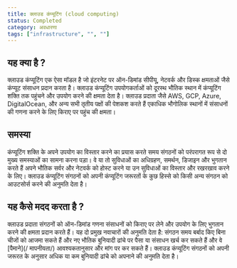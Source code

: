 ```yaml
---
title: क्लाउड कंप्यूटिंग (cloud computing)
status: Completed
category: अवधारणा
tags: ["infrastructure", "", ""]
---
```

## यह क्या है ?
क्लाउड कंप्यूटिंग एक ऐसा मॉडल है जो इंटरनेट पर ऑन-डिमांड सीपीयू, नेटवर्क और डिस्क क्षमताओं जैसे कंप्यूट संसाधन प्रदान करता है।
क्लाउड कंप्यूटिंग उपयोगकर्ताओं को दूरस्थ भौतिक स्थान में कंप्यूटिंग शक्ति तक पहुंचने और उपयोग करने की क्षमता देता है।
क्लाउड प्रदाता जैसे AWS, GCP, Azure, DigitalOcean, और अन्य सभी तृतीय पक्षों की पेशकश करते हैं
एकाधिक भौगोलिक स्थानों में संसाधनों की गणना करने के लिए किराए पर पहुंच की क्षमता।

## समस्या
कंप्यूटिंग शक्ति के अपने उपयोग का विस्तार करने का प्रयास करते समय संगठनों को परंपरागत रूप से दो मुख्य समस्याओं का सामना करना पड़ा।
वे या तो सुविधाओं का अधिग्रहण, समर्थन, डिजाइन और भुगतान करते हैं अपने भौतिक सर्वर और नेटवर्क को होस्ट करने या उन सुविधाओं का विस्तार और रखरखाव करने के लिए।
क्लाउड कंप्यूटिंग संगठनों को अपनी कंप्यूटिंग जरूरतों के कुछ हिस्से को किसी अन्य संगठन को आउटसोर्स करने की अनुमति देता है।

## यह कैसे मदद करता है ?
क्लाउड प्रदाता संगठनों को ऑन-डिमांड गणना संसाधनों को किराए पर लेने और उपयोग के लिए भुगतान करने की क्षमता प्रदान करते हैं।
यह दो प्रमुख नवाचारों की अनुमति देता है: संगठन समय बर्बाद किए बिना चीजों को आजमा सकते हैं और नए भौतिक बुनियादी ढांचे पर पैसा या संसाधन खर्च कर सकते हैं
और वे [पैमाने](/ मापनीयता/) आवश्यकतानुसार और मांग पर कर सकते हैं। क्लाउड कंप्यूटिंग संगठनों को अपनी जरूरत के अनुसार अधिक या कम बुनियादी ढांचे को अपनाने की अनुमति देता है।
